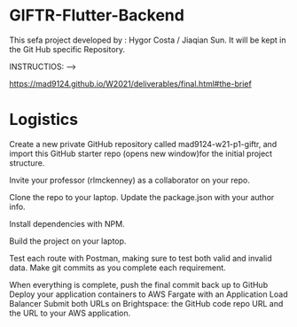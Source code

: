 # GIFTR-Flutter-Backend

This sefa project developed by : Hygor Costa / Jiaqian Sun.
It will be kept in the Git Hub specific Repository.

INSTRUCTIOS: -->

https://mad9124.github.io/W2021/deliverables/final.html#the-brief

<h1> Logistics </h1> 
Create a new private GitHub repository called mad9124-w21-p1-giftr, and import this GitHub starter repo (opens new window)for the initial project structure.

Invite your professor (rlmckenney) as a collaborator on your repo.

Clone the repo to your laptop.
Update the package.json with your author info.

Install dependencies with NPM.

Build the project on your laptop.

Test each route with Postman, making sure to test both valid and invalid data.
Make git commits as you complete each requirement.

When everything is complete, push the final commit back up to GitHub
Deploy your application containers to AWS Fargate with an Application Load Balancer
Submit both URLs on Brightspace: the GitHub code repo URL and the URL to your AWS application.

